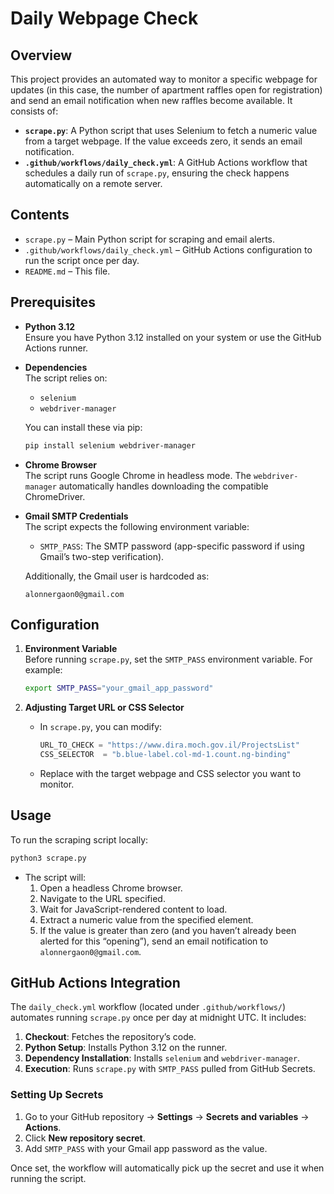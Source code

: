 # Daily Webpage Check

## Overview

This project provides an automated way to monitor a specific webpage for updates (in this case, the number of apartment raffles open for registration) and send an email notification when new raffles become available. It consists of:

- **`scrape.py`**: A Python script that uses Selenium to fetch a numeric value from a target webpage. If the value exceeds zero, it sends an email notification.
- **`.github/workflows/daily_check.yml`**: A GitHub Actions workflow that schedules a daily run of `scrape.py`, ensuring the check happens automatically on a remote server.

## Contents

- `scrape.py` – Main Python script for scraping and email alerts.
- `.github/workflows/daily_check.yml` – GitHub Actions configuration to run the script once per day.
- `README.md` – This file.

## Prerequisites

- **Python 3.12**  
  Ensure you have Python 3.12 installed on your system or use the GitHub Actions runner.

- **Dependencies**  
  The script relies on:
  - `selenium`
  - `webdriver-manager`

  You can install these via pip:

  ```bash
  pip install selenium webdriver-manager
  ```

- **Chrome Browser**  
  The script runs Google Chrome in headless mode. The `webdriver-manager` automatically handles downloading the compatible ChromeDriver.

- **Gmail SMTP Credentials**  
  The script expects the following environment variable:
  - `SMTP_PASS`: The SMTP password (app-specific password if using Gmail’s two-step verification).

  Additionally, the Gmail user is hardcoded as:
  ```
  alonnergaon0@gmail.com
  ```

## Configuration

1. **Environment Variable**  
   Before running `scrape.py`, set the `SMTP_PASS` environment variable. For example:

   ```bash
   export SMTP_PASS="your_gmail_app_password"
   ```

2. **Adjusting Target URL or CSS Selector**  
   - In `scrape.py`, you can modify:
     ```python
     URL_TO_CHECK = "https://www.dira.moch.gov.il/ProjectsList"
     CSS_SELECTOR  = "b.blue-label.col-md-1.count.ng-binding"
     ```
   - Replace with the target webpage and CSS selector you want to monitor.

## Usage

To run the scraping script locally:

```bash
python3 scrape.py
```

- The script will:
  1. Open a headless Chrome browser.
  2. Navigate to the URL specified.
  3. Wait for JavaScript-rendered content to load.
  4. Extract a numeric value from the specified element.
  5. If the value is greater than zero (and you haven’t already been alerted for this “opening”), send an email notification to `alonnergaon0@gmail.com`.

## GitHub Actions Integration

The `daily_check.yml` workflow (located under `.github/workflows/`) automates running `scrape.py` once per day at midnight UTC. It includes:

1. **Checkout**: Fetches the repository’s code.
2. **Python Setup**: Installs Python 3.12 on the runner.
3. **Dependency Installation**: Installs `selenium` and `webdriver-manager`.
4. **Execution**: Runs `scrape.py` with `SMTP_PASS` pulled from GitHub Secrets.

### Setting Up Secrets

1. Go to your GitHub repository → **Settings** → **Secrets and variables** → **Actions**.
2. Click **New repository secret**.
3. Add `SMTP_PASS` with your Gmail app password as the value.

Once set, the workflow will automatically pick up the secret and use it when running the script.
